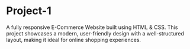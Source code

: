 # Project-1
A fully responsive E-Commerce Website built using HTML & CSS. This project showcases a modern, user-friendly design with a well-structured layout, making it ideal for online shopping experiences.
